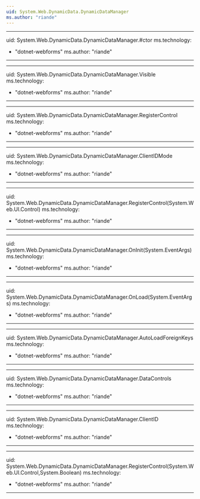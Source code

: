 ```yaml
---
uid: System.Web.DynamicData.DynamicDataManager
ms.author: "riande"
---
```


---
uid: System.Web.DynamicData.DynamicDataManager.#ctor
ms.technology: 
  - "dotnet-webforms"
ms.author: "riande"
---

---
uid: System.Web.DynamicData.DynamicDataManager.Visible
ms.technology: 
  - "dotnet-webforms"
ms.author: "riande"
---

---
uid: System.Web.DynamicData.DynamicDataManager.RegisterControl
ms.technology: 
  - "dotnet-webforms"
ms.author: "riande"
---

---
uid: System.Web.DynamicData.DynamicDataManager.ClientIDMode
ms.technology: 
  - "dotnet-webforms"
ms.author: "riande"
---

---
uid: System.Web.DynamicData.DynamicDataManager.RegisterControl(System.Web.UI.Control)
ms.technology: 
  - "dotnet-webforms"
ms.author: "riande"
---

---
uid: System.Web.DynamicData.DynamicDataManager.OnInit(System.EventArgs)
ms.technology: 
  - "dotnet-webforms"
ms.author: "riande"
---

---
uid: System.Web.DynamicData.DynamicDataManager.OnLoad(System.EventArgs)
ms.technology: 
  - "dotnet-webforms"
ms.author: "riande"
---

---
uid: System.Web.DynamicData.DynamicDataManager.AutoLoadForeignKeys
ms.technology: 
  - "dotnet-webforms"
ms.author: "riande"
---

---
uid: System.Web.DynamicData.DynamicDataManager.DataControls
ms.technology: 
  - "dotnet-webforms"
ms.author: "riande"
---

---
uid: System.Web.DynamicData.DynamicDataManager.ClientID
ms.technology: 
  - "dotnet-webforms"
ms.author: "riande"
---

---
uid: System.Web.DynamicData.DynamicDataManager.RegisterControl(System.Web.UI.Control,System.Boolean)
ms.technology: 
  - "dotnet-webforms"
ms.author: "riande"
---
